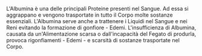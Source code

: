 L'Albumina è una delle principali Proteine presenti nel Sangue. Ad essa si aggrappano e vengono trasportate in tutto il Corpo molte sostanze essenziali. L'Albumina serve anche a trattenere i Liquidi nel Sangue e nei Reni evitando la formazione di gonfiore - Edemi. L'insufficienza di Albumina, causata da un'Alimentazione scarsa o dall'incapacità del Fegato di produrla, provoca rigonfiamenti - Edemi - e scarsità di sostanze trasportate nel Corpo.
